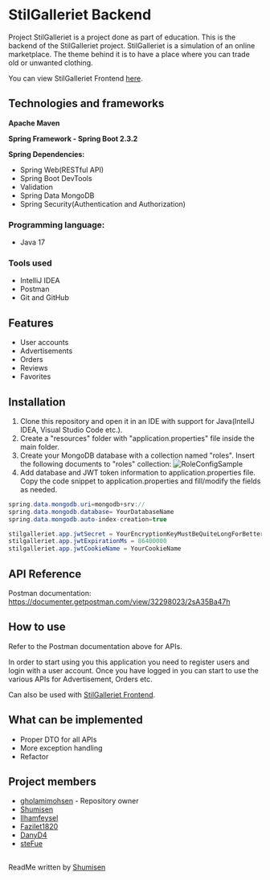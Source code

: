 # StilGalleriet Backend

Project StilGalleriet is a project done as part of education. This is the backend of the StilGalleriet project.
StilGalleriet is a simulation of an online marketplace. The theme behind it is to have a place where you can trade old or unwanted clothing.

You can view StilGalleriet Frontend [here](https://github.com/Ilhamfeysel/StilGalleriet).

## Technologies and frameworks
**Apache Maven**

**Spring Framework - Spring Boot 2.3.2**

**Spring Dependencies:**
- Spring Web(RESTful API)
- Spring Boot DevTools
- Validation
- Spring Data MongoDB
- Spring Security(Authentication and Authorization)

### Programming language:
- Java 17

### Tools used
- IntelliJ IDEA
- Postman
- Git and GitHub

## Features
- User accounts
- Advertisements
- Orders
- Reviews
- Favorites

## Installation
1. Clone this repository and open it in an IDE with support for Java(IntellJ IDEA, Visual Studio Code etc.).
2. Create a "resources" folder with "application.properties" file inside the main folder. 
3. Create your MongoDB database with a collection named "roles". Insert the following documents to "roles" collection:
  ![RoleConfigSample](https://github.com/gholamimohsen/StilGalleriet/assets/144737796/9a46503c-6f56-49bd-8f16-1df8b2af1f8c)
4. Add database and JWT token information to application.properties file. Copy the code snippet to application.properties and fill/modify the fields as needed.

```java
spring.data.mongodb.uri=mongodb+srv://
spring.data.mongodb.database= YourDatabaseName
spring.data.mongodb.auto-index-creation=true

stilgalleriet.app.jwtSecret = YourEncryptionKeyMustBeQuiteLongForBetterSecurity
stilgalleriet.app.jwtExpirationMs = 86400000
stilgalleriet.app.jwtCookieName = YourCookieName
```

## API Reference
Postman documentation:
https://documenter.getpostman.com/view/32298023/2sA35Ba47h

## How to use
Refer to the Postman documentation above for APIs.

In order to start using you this application you need to register users and login with a user account.
Once you have logged in you can start to use the various APIs for Advertisement, Orders etc.

Can also be used with [StilGalleriet Frontend](https://github.com/Ilhamfeysel/StilGalleriet).

## What can be implemented
- Proper DTO for all APIs
- More exception handling
- Refactor

## Project members
- [gholamimohsen](https://github.com/gholamimohsen) - Repository owner
- [Shumisen](https://github.com/Shumisen)
- [Ilhamfeysel](https://github.com/Ilhamfeysel)
- [Fazilet1820](https://github.com/Fazilet1820)
- [DanyD4](https://github.com/DanyD4)
- [steFue](https://github.com/steFue)

##
ReadMe written by [Shumisen](https://github.com/Shumisen)
